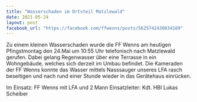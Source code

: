 ```yaml
---
title: "Wasserschaden im Ortsteil Matzlewald"
date: 2021-05-24
layout: post
facebook_url: "https://facebook.com/ffwenns/posts/5625742430834169"
---
```


Zu einem kleinen Wasserschaden wurde die FF Wenns am heutigen Pfingstmontag den 24.Mai um 10:55 Uhr telefonisch nach Matzlewald gerufen. Dabei gelang Regenwasser über eine Terrasse in ein Wohngebäude, welches sich derzeit im Umbau befindet. Die Kameraden der FF Wenns konnte das Wasser mittels Nasssauger unseres LFA rasch beseitigen und nach rund einer Stunde wieder in das Gerätehaus einrücken.

Im Einsatz:
FF Wenns mit LFA und 2 Mann
Einsatzleiter: Kdt. HBI Lukas Scheiber